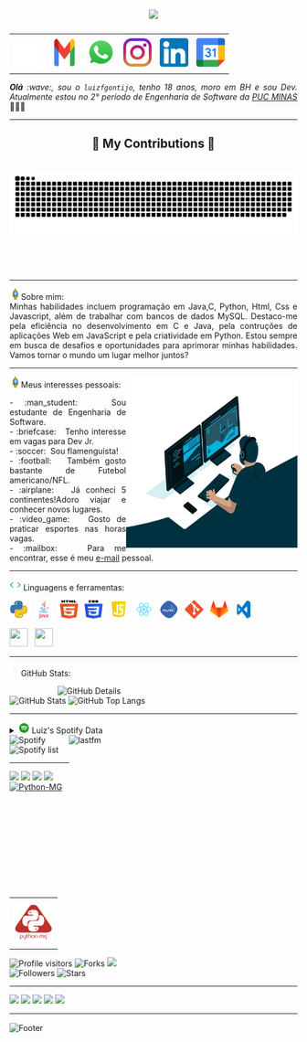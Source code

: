 <h1 align="center">
    <img src="https://readme-typing-svg.herokuapp.com/?font=Righteous&size=35&center=true&vCenter=true&width=500&height=70&duration=4000&lines=Hello+World!+👋;+I'm+Luiz!;" />
</h1>

<div align="center">
<table>
<tr>
 <td align="center" colspan="11"></td>
</tr> 
<tr>
<td><a href="https://github.com/luizfgontijo" target="_blank"><img src="https://github.com/luizfgontijo/luizfgontijo/blob/main/img/github2.png?raw=true" width="50px" height="50px"/></a>
</td>
<td><a href="mailto:lfgsoares05@gmail.com" target="_blank"><img src="https://github.com/luizfgontijo/luizfgontijo/blob/main/img/gmail2.png?raw=true" width="50px" height="50px"/></a>
</td>
<td><a href="https://wa.me/5531991279640" target="_blank"><img src="https://github.com/luizfgontijo/luizfgontijo/blob/main/img/wpp2.png?raw=true" width="50px" height="50px"/></a>
</td>
<td><a href="https://www.instagram.com/luiz_gontijoo/" target="_blank"><img src="https://github.com/luizfgontijo/luizfgontijo/blob/main/img/insta2.png?raw=true" width="50px" height="50px"/></a>
</td>
<td><a href="https://www.linkedin.com/in/luizfgontijo/" target="_blank"><img src="https://github.com/luizfgontijo/luizfgontijo/blob/main/img/linkedin2.png?raw=true" width="50px" height="50px"/></a>
</td>
<td><a href="https://calendly.com/luizfgontijo/" target="_blank"><img src="https://github.com/luizfgontijo/luizfgontijo/blob/main/img/calendar2.png?raw=true" width="50px" height="50px"/></a>
</td>
</tr>
<tr>
 <td align="center" colspan="11"></td>
</tr> 
</table>

</div>
<div align="justify">
<i><b>Olá</b> :wave:, sou o <code>luizfgontijo</code>, tenho 18 anos, moro em BH e sou Dev. Atualmente estou no 2° período de Engenharia de Software da <a href="https://www.pucminas.br/" target="_blank">PUC MINAS</a></i>👨🏻‍💻<br />
</div>
<hr/>

<div align="center">
  <h2>🐍 My Contributions 🐍</h2>
  <br>
  <img alt="snake eating my contributions" src="https://raw.githubusercontent.com/salesp07/salesp07/output/github-contribution-grid-snake.svg" />
  
  <br/><br/><br/>
</div>

<hr/>
<img height="20" alt="GIF" src="https://github.com/luizfgontijo/luizfgontijo/blob/main/img/soulgem.gif?raw=true"/>Sobre mim:
<div align="justify">
Minhas habilidades incluem programação em Java,C, Python, Html, Css e Javascript, além de trabalhar com bancos de dados MySQL. Destaco-me pela eficiência no desenvolvimento em C e Java, pela contruções de aplicações Web em JavaScript e pela criatividade em Python. Estou sempre em busca de desafios e oportunidades para aprimorar minhas habilidades. Vamos tornar o mundo um lugar melhor juntos?
</div>

-----

<div>
<div>
<img align="right" alt="GIF" src="https://github.com/luizfgontijo/luizfgontijo/blob/main/img/dev.gif?raw=true" width="300px" height="300px"/>
</div>

<img height="20" alt="GIF" src="https://github.com/luizfgontijo/luizfgontijo/blob/main/img/soulgem.gif?raw=true"/>Meus interesses pessoais:

<div align="justify">
<p>
- :man_student: &nbsp; Sou estudante de Engenharia de Software.<br />
- :briefcase: &nbsp; Tenho interesse em vagas para Dev Jr.<br />
- :soccer:&nbsp; Sou flamenguista! <br />
- :football: &nbsp; Também gosto bastante de Futebol americano/NFL.<br />
- :airplane: &nbsp; Já conheci 5 continentes!Adoro viajar e conhecer novos lugares.<br />
- :video_game: &nbsp; Gosto de praticar esportes nas horas vagas.<br />
- :mailbox: &nbsp; Para me encontrar, esse é meu <a href="mailto:lfgsoares05@gmail.com" target="_blank">e-mail</a> pessoal.<br />

</p>
</div>
</div>

-----

<div>

<img height="20" alt="GIF" src="https://github.com/luizfgontijo/luizfgontijo/blob/main/img/skills.gif?raw=true"/>&nbsp;Linguagens e ferramentas:

<code><a href="https://www.python.org/" target="_blank"><img width="32" height="32" src="https://github.com/luizfgontijo/luizfgontijo/blob/main/img/python.png?raw=true"/></a></code>
&nbsp; 
<code><a href="https://www.java.com/pt-BR/" target="_blank"><img width="32" height="32" src="https://github.com/luizfgontijo/luizfgontijo/blob/main/img/java.png"/></a></code>
&nbsp; 
<code><a href="https://www.w3schools.com/html/" target="_blank"><img width="32" height="32" src="https://github.com/luizfgontijo/luizfgontijo/blob/main/img/html.svg"/></a></code>
&nbsp; 
<code><a href="https://www.w3schools.com/css/" target="_blank"><img width="32" height="32" src="https://github.com/luizfgontijo/luizfgontijo/blob/main/img/css.svg"/></a></code>
&nbsp; 
<code><a href="https://www.w3schools.com/js/" target="_blank"><img width="32" height="32" src="https://github.com/luizfgontijo/luizfgontijo/blob/main/img/js.png"/></a></code>
&nbsp; 
<code><a href="https://pt-br.reactjs.org/" target="_blank"><img width="32" height="32" src="https://github.com/luizfgontijo/luizfgontijo/blob/main/img/react.png"/></a></code>
&nbsp; 
<code><a href="https://www.mysql.com/" target="_blank"><img width="32" height="32" src="https://github.com/luizfgontijo/luizfgontijo/blob/main/img/mysql.png"/></a></code>
&nbsp; 
<code><a href="https://git-scm.com/" target="_blank"><img width="32" height="32" src="https://github.com/luizfgontijo/luizfgontijo/blob/main/img/git.png"/></a></code>
&nbsp; 
<code><a href="https://about.gitlab.com/" target="_blank"><img width="32" height="32" src="https://github.com/luizfgontijo/luizfgontijo/blob/main/img/gitlab.png"/></a></code>
&nbsp; 
<code><a href="https://code.visualstudio.com/" target="_blank"><img width="32" height="32" src="https://github.com/luizfgontijo/luizfgontijo/blob/main/img/vs.png"/></a></code>
</div>
<code><a href="https://spring.io/" target="_blank"><img width="32" height="32" src="https://github.com/joaopauloaramuni/joaopauloaramuni/blob/main/img/spring.png?raw=true"/></a></code>
&nbsp;
<code><a href="https://www.jetbrains.com/idea/" target="_blank"><img width="32" height="32" src="https://github.com/joaopauloaramuni/joaopauloaramuni/blob/main/img/intellij.png?raw=true"/></a></code>
&nbsp;

-----

<img height="20" alt="GIF" src="https://github.com/luizfgontijo/luizfgontijo/blob/main/img/graphic.gif?raw=true"/>GitHub Stats:

<div>
<img align="right" alt="GitHub Details" width="420px" src="http://github-profile-summary-cards.vercel.app/api/cards/profile-details?username=luizfgontijo&theme=github_dark"/>
<!--- <img alt="GitHub Commits" width="200px" src="http://github-profile-summary-cards.vercel.app/api/cards/productive-time?username=luizfgontijo&theme=github_dark"/> -->
<img alt="GitHub Stats" width="200px" src="http://github-profile-summary-cards.vercel.app/api/cards/stats?username=luizfgontijo&theme=github_dark"/>
<img alt="GitHub Top Langs" width="200px" src="http://github-profile-summary-cards.vercel.app/api/cards/repos-per-language?username=luizfgontijo&theme=github_dark"/>
</div>

-----

<div>
<div>
<details>
<summary><img height="20" alt="GIF" src="https://github.com/luizfgontijo/luizfgontijo/blob/main/img/spotify.gif?raw=true"/> Luiz's Spotify Data</summary>
<img src="https://data-card-for-spotify.herokuapp.com/api/card?user_id=bu3reuntcu19i5wozn17kmek8" alt="Data Card for Spotify">
</details>
</div>
<div>
<!--- <a href="https://twitter.com/luizfgontijo" target="_blank"><img align="right" width="400px" height="270px" alt="tweets" src="https://github-readme-twitter.gazf.vercel.app/api?id=luizfgontijo"/></a> -->
<a href="https://www.last.fm/pt/user/luizfgontijo" target="_blank"><img align="right" width="400px" height="270px" alt="lastfm" src="https://lastfm-recently-played.vercel.app/api?user=luizfgontijo&width=400"/></a>
<div>
<img alt="Spotify" width="200px" height="270px" src="https://spotify-github-profile.vercel.app/api/view?uid=bu3reuntcu19i5wozn17kmek8&cover_image=true&theme=default"/> &nbsp; &nbsp; 
<img alt="Spotify list" width="200px" height="270px" src="https://spotify-recently-played-readme.vercel.app/api?user=bu3reuntcu19i5wozn17kmek8&count=10"/>
</div>
</div>

-----

<div>
<table align="right">
<tr>
 <td align="center" colspan="1"></td>
</tr> 
<tr>
<td><a href="https://pythonmg.github.io/" target="_blank"><img src="https://github.com/luizfgontijo/luizfgontijo/blob/main/img/pythonmg.png?raw=true" width="70px" height="70px"/></a></td>
</tr>
<tr>
 <td align="center" colspan="1"></td>
</tr> 
</table>
<img src="https://img.shields.io/badge/Python-Aspira-blue?logo=Python"/>
<img src="https://img.shields.io/badge/Java-Dev-blue"/>
<img src="https://img.shields.io/badge/C-Enthusiast-blue"/>
<img src="https://img.shields.io/badge/JavaScript-Dev-blue?logo=javascript"/>
<a href="https://github.com/pythonmg" target="_blank"><img alt="Python-MG" src="https://img.shields.io/badge/Siga%20a%20comunidade%20mineira%20de%20python%3A-Python--MG-blue?logo=Python"/></a>
<br />
<img alt="Profile visitors" src="https://komarev.com/ghpvc/?username=luizfgontijo"/>
<img alt="Forks" src="https://img.shields.io/github/forks/luizfgontijo/luizfgontijo?logo=git"/>
<a href="https://stars.github.com/nominate/" target="_blank"><img src="https://img.shields.io/static/v1?label=%F0%9F%8C%9F&message=If%20useful&color=blue"/></a>
<br />
<img alt="Followers" src="https://img.shields.io/github/followers/luizfgontijo?style=social"/>
<img alt="Stars" src="https://img.shields.io/github/stars/luizfgontijo?style=social"/>
</div>

-----

<div>
<a href="https://www.linkedin.com/in/luizfgontijo/" target="_blank"><img alt"Linkedin" src="https://img.shields.io/badge/LinkedIn-0077B5?style=for-the-badge&logo=linkedin&logoColor=white"/></a>
<a href="mailto:lfgsoares05@gmail.com" target="_blank"><img alt"Gmail" src="https://img.shields.io/badge/Gmail-D14836?style=for-the-badge&logo=gmail&logoColor=white"/></a>
<a href="https://wa.me/5531991279640" target="_blank"><img alt"WhatsApp" src="https://img.shields.io/badge/WhatsApp-25D366?style=for-the-badge&logo=whatsapp&logoColor=white"/></a>
<a href="https://open.spotify.com/user/bu3reuntcu19i5wozn17kmek8?si=45c49575a1ba4cb7&nd=1&dlsi=7f9a4570be91417c" target="_blank"><img alt"Spotify" src="https://img.shields.io/badge/Spotify-1ED760?&style=for-the-badge&logo=spotify&logoColor=white"/></a>
<a href="https://www.instagram.com/luiz_gontijoo/" target="_blank"><img alt"Instagram" src="https://img.shields.io/badge/Instagram-E4405F?style=for-the-badge&logo=instagram&logoColor=white"/></a>
</div>

-----

<div>
<img align="center" alt="Footer" width="1200px" height="20px" src="https://github.com/luizfgontijo/luizfgontijo/blob/main/img/footer-gray.gif?raw=true"/>
</div>

